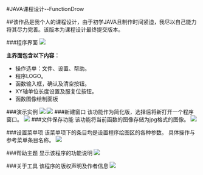 #JAVA课程设计--FunctionDrow

##该作品是我个人的课程设计，由于初学JAVA且制作时间紧迫，我尽以自己能力将其尽力完善。该版本为课程设计最终提交版本。

###程序界面
![](http://i.imgur.com/m3CUQe2.png)

**主界面包含以下内容：**

* 操作选单：文件、设置、帮助。
* 程序LOGO。
* 函数输入框，确认及清空按钮。
* XY轴单位长度设置及服复位按钮。
* 函数图像绘制面板

###演示实例
![](http://i.imgur.com/uLwOgKV.png)
![](http://i.imgur.com/p2UxgPH.png)
###新建窗口
该功能作为简化版，选择后将新打开一个程序窗口。
![](http://i.imgur.com/vTzYlRf.png)
###文件保存功能
该功能将当前函数的图像存储为jpg格式的图像。
![](http://i.imgur.com/ngEUDsW.png)

###设置菜单项
该菜单项下的条目均是设置程序绘图区的各种参数。
具体操作与参考菜单条目名称。
![](http://i.imgur.com/wNUcR0U.png)

###帮助主题
显示该程序的功能说明
![](http://i.imgur.com/NKWL83f.png)

###关于工具
该程序的版权声明及作者信息
![](http://i.imgur.com/sC2KXXV.png)
